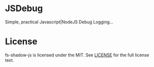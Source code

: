 # JSDebug

Simple, practical Javascript|NodeJS Debug Logging...  

# License
fs-shadow-js is licensed under the MIT. See [LICENSE](LICENSE) for the full license text.